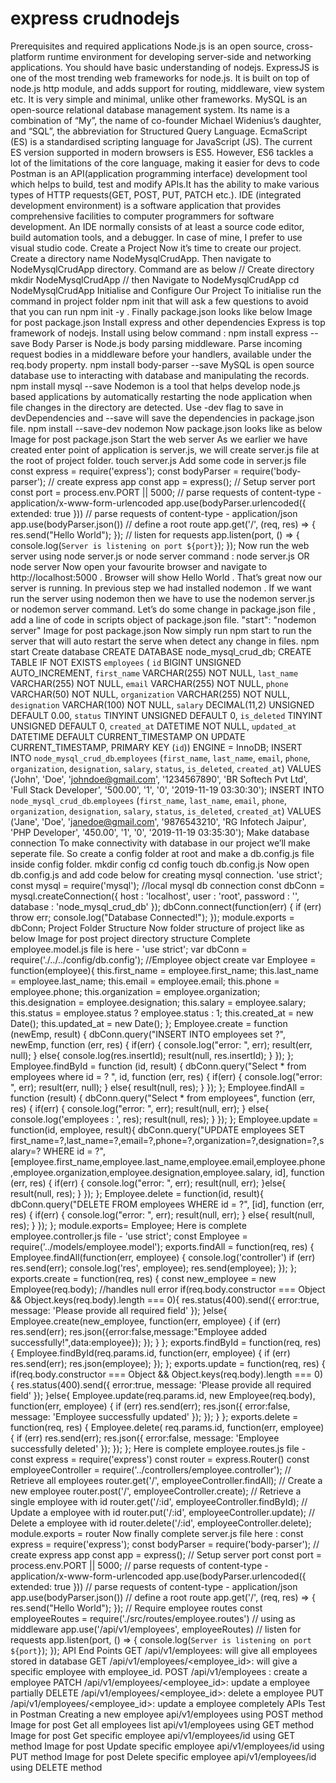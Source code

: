 # express crudnodejs

Prerequisites and required applications
Node.js is an open source, cross-platform runtime environment for developing server-side and networking applications. You should have basic understanding of nodejs.
ExpressJS is one of the most trending web frameworks for node.js. It is built on top of node.js http module, and adds support for routing, middleware, view system etc. It is very simple and minimal, unlike other frameworks.
MySQL is an open-source relational database management system. Its name is a combination of “My”, the name of co-founder Michael Widenius’s daughter, and “SQL”, the abbreviation for Structured Query Language.
EcmaScript (ES) is a standardised scripting language for JavaScript (JS). The current ES version supported in modern browsers is ES5. However, ES6 tackles a lot of the limitations of the core language, making it easier for devs to code
Postman is an API(application programming interface) development tool which helps to build, test and modify APIs.It has the ability to make various types of HTTP requests(GET, POST, PUT, PATCH etc.).
IDE (integrated development environment) is a software application that provides comprehensive facilities to computer programmers for software development. An IDE normally consists of at least a source code editor, build automation tools, and a debugger. In case of mine, I prefer to use visual studio code.
Create a Project
Now it’s time to create our project. Create a directory name NodeMysqlCrudApp. Then navigate to NodeMysqlCrudApp directory. Command are as below
// Create directory
mkdir NodeMysqlCrudApp
// then Navigate to NodeMysqlCrudApp
cd NodeMysqlCrudApp
Initialise and Configure Our Project
To initialise run the command in project folder npm init that will ask a few questions to avoid that you can run npm init -y . Finally package.json looks like below
Image for post
package.json
Install express and other dependencies
Express is top framework of nodejs. Install using below command :
npm install express --save
Body Parser is Node.js body parsing middleware. Parse incoming request bodies in a middleware before your handlers, available under the req.body property.
npm install body-parser --save
MySQL is open source database use to interacting with database and manipulating the records.
npm install mysql --save
Nodemon is a tool that helps develop node.js based applications by automatically restarting the node application when file changes in the directory are detected. Use -dev flag to save in devDependencies and --save will save the dependencies in package.json file.
npm install --save-dev nodemon
Now package.json looks like as below
Image for post
package.json
Start the web server
As we earlier we have created enter point of application is server.js, we will create server.js file at the root of project folder.
touch server.js
Add some code in server.js file
const express = require('express');
const bodyParser = require('body-parser');
// create express app
const app = express();
// Setup server port
const port = process.env.PORT || 5000;
// parse requests of content-type - application/x-www-form-urlencoded
app.use(bodyParser.urlencoded({ extended: true }))
// parse requests of content-type - application/json
app.use(bodyParser.json())
// define a root route
app.get('/', (req, res) => {
  res.send("Hello World");
});
// listen for requests
app.listen(port, () => {
  console.log(`Server is listening on port ${port}`);
});
Now run the web server using node server.js or node server command :
node server.js
OR
node server
Now open your favourite browser and navigate to http://localhost:5000 . Browser will show Hello World . That’s great now our server is running.
In previous step we had installed nodemon . If we want run the server using nodemon then we have to use the nodemon server.js or nodemon server command. Let’s do some change in package.json file , add a line of code in scripts object of package.json file.
"start": "nodemon server"
Image for post
package.json
Now simply run npm start to run the server that will auto restart the serve when detect any change in files.
npm start
Create database
CREATE DATABASE node_mysql_crud_db;
CREATE  TABLE IF NOT EXISTS `employees` (
  `id` BIGINT UNSIGNED AUTO_INCREMENT,
  `first_name` VARCHAR(255) NOT NULL,
  `last_name` VARCHAR(255) NOT NULL,
  `email` VARCHAR(255) NOT NULL,
  `phone` VARCHAR(50) NOT NULL,
  `organization` VARCHAR(255) NOT NULL,
  `designation` VARCHAR(100) NOT NULL,
  `salary` DECIMAL(11,2) UNSIGNED DEFAULT 0.00,
  `status` TINYINT UNSIGNED DEFAULT 0,
  `is_deleted` TINYINT UNSIGNED DEFAULT 0,
  `created_at` DATETIME NOT NULL,
  `updated_at` DATETIME DEFAULT CURRENT_TIMESTAMP ON UPDATE CURRENT_TIMESTAMP,
  PRIMARY KEY (`id`))
ENGINE = InnoDB;
INSERT INTO `node_mysql_crud_db`.`employees` (`first_name`, `last_name`, `email`, `phone`, `organization`, `designation`, `salary`, `status`, `is_deleted`, `created_at`) VALUES ('John', 'Doe', 'johndoe@gmail.com', '1234567890', 'BR Softech Pvt Ltd', 'Full Stack Developer', '500.00', '1', '0', '2019-11-19 03:30:30');
INSERT INTO `node_mysql_crud_db`.`employees` (`first_name`, `last_name`, `email`, `phone`, `organization`, `designation`, `salary`, `status`, `is_deleted`, `created_at`) VALUES ('Jane', 'Doe', 'janedoe@gmail.com', '9876543210', 'RG Infotech Jaipur', 'PHP Developer', '450.00', '1', '0', '2019-11-19 03:35:30');
Make database connection
To make connectivity with database in our project we’ll make seperate file. So create a config folder at root and make a db.config.js file inside config folder.
mkdir config
cd config
touch db.config.js
Now open db.config.js and add code below for creating mysql connection.
'use strict';
const mysql = require('mysql');
//local mysql db connection
const dbConn = mysql.createConnection({
  host     : 'localhost',
  user     : 'root',
  password : '',
  database : 'node_mysql_crud_db'
});
dbConn.connect(function(err) {
  if (err) throw err;
  console.log("Database Connected!");
});
module.exports = dbConn;
Project Folder Structure
Now folder structure of project like as below
Image for post
project directory structure
Complete employee.model.js file is here -
'use strict';
var dbConn = require('./../../config/db.config');
//Employee object create
var Employee = function(employee){
  this.first_name     = employee.first_name;
  this.last_name      = employee.last_name;
  this.email          = employee.email;
  this.phone          = employee.phone;
  this.organization   = employee.organization;
  this.designation    = employee.designation;
  this.salary         = employee.salary;
  this.status         = employee.status ? employee.status : 1;
  this.created_at     = new Date();
  this.updated_at     = new Date();
};
Employee.create = function (newEmp, result) {
dbConn.query("INSERT INTO employees set ?", newEmp, function (err, res) {
if(err) {
  console.log("error: ", err);
  result(err, null);
}
else{
  console.log(res.insertId);
  result(null, res.insertId);
}
});
};
Employee.findById = function (id, result) {
dbConn.query("Select * from employees where id = ? ", id, function (err, res) {
if(err) {
  console.log("error: ", err);
  result(err, null);
}
else{
  result(null, res);
}
});
};
Employee.findAll = function (result) {
dbConn.query("Select * from employees", function (err, res) {
if(err) {
  console.log("error: ", err);
  result(null, err);
}
else{
  console.log('employees : ', res);
  result(null, res);
}
});
};
Employee.update = function(id, employee, result){
dbConn.query("UPDATE employees SET first_name=?,last_name=?,email=?,phone=?,organization=?,designation=?,salary=? WHERE id = ?", [employee.first_name,employee.last_name,employee.email,employee.phone,employee.organization,employee.designation,employee.salary, id], function (err, res) {
if(err) {
  console.log("error: ", err);
  result(null, err);
}else{
  result(null, res);
}
});
};
Employee.delete = function(id, result){
dbConn.query("DELETE FROM employees WHERE id = ?", [id], function (err, res) {
if(err) {
  console.log("error: ", err);
  result(null, err);
}
else{
  result(null, res);
}
});
};
module.exports= Employee;
Here is complete employee.controller.js file -
'use strict';
const Employee = require('../models/employee.model');
exports.findAll = function(req, res) {
Employee.findAll(function(err, employee) {
  console.log('controller')
  if (err)
  res.send(err);
  console.log('res', employee);
  res.send(employee);
});
};
exports.create = function(req, res) {
const new_employee = new Employee(req.body);
//handles null error
if(req.body.constructor === Object && Object.keys(req.body).length === 0){
  res.status(400).send({ error:true, message: 'Please provide all required field' });
}else{
Employee.create(new_employee, function(err, employee) {
  if (err)
  res.send(err);
  res.json({error:false,message:"Employee added successfully!",data:employee});
});
}
};
exports.findById = function(req, res) {
Employee.findById(req.params.id, function(err, employee) {
  if (err)
  res.send(err);
  res.json(employee);
});
};
exports.update = function(req, res) {
  if(req.body.constructor === Object && Object.keys(req.body).length === 0){
    res.status(400).send({ error:true, message: 'Please provide all required field' });
  }else{
    Employee.update(req.params.id, new Employee(req.body), function(err, employee) {
   if (err)
   res.send(err);
   res.json({ error:false, message: 'Employee successfully updated' });
});
}
};
exports.delete = function(req, res) {
Employee.delete( req.params.id, function(err, employee) {
  if (err)
  res.send(err);
  res.json({ error:false, message: 'Employee successfully deleted' });
});
};
Here is complete employee.routes.js file -
const express = require('express')
const router = express.Router()
const employeeController =   require('../controllers/employee.controller');
// Retrieve all employees
router.get('/', employeeController.findAll);
// Create a new employee
router.post('/', employeeController.create);
// Retrieve a single employee with id
router.get('/:id', employeeController.findById);
// Update a employee with id
router.put('/:id', employeeController.update);
// Delete a employee with id
router.delete('/:id', employeeController.delete);
module.exports = router
Now finally complete server.js file here :
const express = require('express');
const bodyParser = require('body-parser');
// create express app
const app = express();
// Setup server port
const port = process.env.PORT || 5000;
// parse requests of content-type - application/x-www-form-urlencoded
app.use(bodyParser.urlencoded({ extended: true }))
// parse requests of content-type - application/json
app.use(bodyParser.json())
// define a root route
app.get('/', (req, res) => {
  res.send("Hello World");
});
// Require employee routes
const employeeRoutes = require('./src/routes/employee.routes')
// using as middleware
app.use('/api/v1/employees', employeeRoutes)
// listen for requests
app.listen(port, () => {
  console.log(`Server is listening on port ${port}`);
});
API End Points
GET /api/v1/employees: will give all employees stored in database
GET /api/v1/employees/<employee_id>: will give a specific employee with employee_id.
POST /api/v1/employees : create a employee
PATCH /api/v1/employees/<employee_id>: update a employee partially
DELETE /api/v1/employees/<employee_id>: delete a employee
PUT /api/v1/employees/<employee_id>: update a employee completely
APIs Test in Postman
Creating a new employee api/v1/employees using POST method
Image for post
Get all employees list api/v1/employees using GET method
Image for post
Get specific employee api/v1/employees/id using GET method
Image for post
Update specific employee api/v1/employees/id using PUT method
Image for post
Delete specific employee api/v1/employees/id using DELETE method

